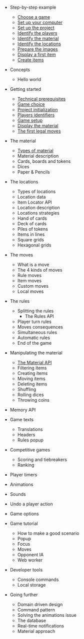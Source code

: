 - Step-by-step example
  - [Choose a game](step-by-step-example/choose-a-game.md)
  - [Set up your computer](step-by-step-example/set-up-your-computer.md)
  - [Set up the project](step-by-step-example/set-up-the-project.md)
  - [Identify the players](step-by-step-example/identify-the-players.md)
  - [Identify the material](step-by-step-example/identify-the-material.md)
  - [Identify the locations](step-by-step-example/identify-the-locations.md)
  - [Prepare the images](step-by-step-example/prepare-the-images.md)
  - [Display a first item](step-by-step-example/display-first-item.md)
  - [Create items](step-by-step-example/create-items.md)

- Concepts
  - Hello world

- Getting started
    - [Technical prerequisites](step-by-step-example/technical-prerequisites.md)
    - [Game choice](game-choice.md)
    - [Project initialization](step-by-step-example/project-initialization.md)
    - [Players identifiers](step-by-step-example/players-identifiers.md)
    - [Game setup](game-setup.md)
    - [Display the material](display-the-material.md)
    - [The first legal moves](first-legal-moves.md)

- The material
    - [Types of material](types-of-material.md)
    - Material description
    - Cards, boards and tokens
    - Dices
    - Paper & Pencils

- The locations
    - Types of locations
    - Location data
    - Item Locator API
    - Location description
    - Locations strategies
    - Hand of cards
    - Deck of cards
    - Piles of tokens
    - Items in lines
    - Square grids
    - Hexagonal grids

- The moves
    - What is a move
    - The 4 kinds of moves
    - Rule moves
    - Item moves
    - Custom moves
    - Local moves

- The rules
    - Splitting the rules
      - The Rules API
    - Player turn rules
    - Moves consequences
    - Simultaneous rules
    - Automatic rules
    - End of the game

- Manipulating the material
    - [The Material API](material-api.md)
    - Filtering items
    - Creating items
    - Moving items
    - Deleting items
    - Shuffling
    - Rolling dices
    - Throwing coins

- Memory API

- Game texts
    - Translations
    - Headers
    - Rules popup

- Competitive games
    - Scoring and tiebreakers
    - Ranking

- Player timers

- Animations

- Sounds

- Undo a player action

- Game options

- Game tutorial
    - How to make a good scenario
    - Popup
    - Focus
    - Moves
    - Opponent IA
    - Web worker

- Developer tools
    - Console commands
    - Local storage

- Going further
    - Domain driven design
    - Command pattern
    - Solving the animations issue
    - The database
    - Real-time notifications
    - Material approach